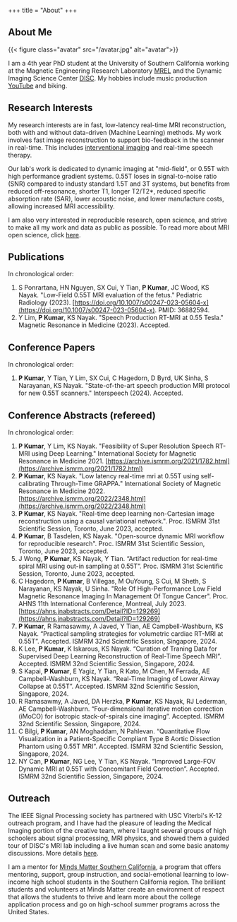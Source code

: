 +++
title = "About"
+++

## About Me

{{< figure class="avatar" src="/avatar.jpg" alt="avatar">}}

I am a 4th year PhD student at the University of Southern California working at the Magnetic Engineering Research Laboratory [MREL](https://mrel.usc.edu) and the Dynamic Imaging Science Center [DISC](https://disc.usc.edu).  My hobbies include music production [YouTube](https://www.youtube.com/channel/UCyzl_Z2Or32KIv2Sodcgj4Q) and biking.

## Research Interests

My research interests are in fast, low-latency real-time MRI reconstruction, both with and without data-driven (Machine Learning) methods. My work involves fast image reconstruction to support bio-feedback in the scanner in real-time. This includes [interventional imaging](https://www.nih.gov/news-events/news-releases/nih-researchers-develop-mri-lower-magnetic-field-cardiac-lung-imaging) and real-time speech therapy. 

Our lab's work is dedicated to dynamic imaging at "mid-field", or 0.55T with high performance gradient systems. 0.55T loses in signal-to-noise ratio (SNR) compared to industy standard 1.5T and 3T systems, but benefits from reduced off-resonance, shorter T1,  longer T2/T2*, reduced specific absorption rate (SAR), lower acoustic noise, and lower manufacture costs, allowing increased MRI accessibility.

 I am also very interested in reproducible research, open science, and strive to make all my work and data as public as possible. To read more about MRI open science, click [here](https://mritogether.esmrmb.org).


## Publications
In chronological order:
1. S Ponrartana, HN Nguyen, SX Cui, Y Tian, **P Kumar**, JC Wood, KS Nayak. "Low-Field 0.55T MRI evaluation of the fetus." Pediatric Radiology (2023). [https://doi.org/10.1007/s00247-023-05604-x](https://doi.org/10.1007/s00247-023-05604-x). PMID: 36882594.
2. Y Lim, **P Kumar**, KS Nayak. "Speech Production RT-MRI at 0.55 Tesla." Magnetic Resonance in Medicine (2023). Accepted.

## Conference Papers
In chronological order:
1. **P Kumar**, Y Tian, Y Lim, SX Cui, C Hagedorn, D Byrd, UK Sinha, S Narayanan, KS Nayak. "State-of-the-art speech production MRI protocol for new 0.55T scanners." Interspeech (2024). Accepted.

## Conference Abstracts (refereed)
In chronological order:
1. **P Kumar**, Y Lim, KS Nayak. "Feasibility of Super Resolution Speech RT-MRI using Deep Learning." International Society for Magnetic Resonance in Medicine 2021. [https://archive.ismrm.org/2021/1782.html](https://archive.ismrm.org/2021/1782.html)
2. **P Kumar**, KS Nayak. "Low latency real-time mri at 0.55T using self-calibrating Through-Time GRAPPA." International Society of Magnetic Resonance in Medicine 2022. [https://archive.ismrm.org/2022/2348.html](https://archive.ismrm.org/2022/2348.html)
3. **P Kumar**,  KS Nayak. "Real-time deep learning non-Cartesian image reconstruction using a causal variational network.". Proc. ISMRM 31st Scientific Session, Toronto, June 2023, accepted.
4. **P Kumar**, B Tasdelen, KS Nayak. "Open-source dynamic MRI workflow for reproducible research". Proc. ISMRM 31st Scientific Session, Toronto, June 2023, accepted.
5. J Wong, **P Kumar**, KS Nayak, Y Tian. “Artifact reduction for real-time spiral MRI using out-in sampling at 0.55T”. Proc. ISMRM 31st Scientific Session, Toronto, June 2023, accepted.
6. 	C Hagedorn, **P Kumar**, B Villegas, M OuYoung, S Cui, M Sheth, S Narayanan, KS Nayak, U Sinha. "Role Of High-Performance Low Field Magnetic Resonance Imaging In Management Of Tongue Cancer". Proc. AHNS 11th International Conference, Montreal, July 2023. [https://ahns.jnabstracts.com/Detail?ID=129269](https://ahns.jnabstracts.com/Detail?ID=129269)
7.	**P Kumar**, R Ramasawmy, A Javed, Y Tian, AE Campbell-Washburn, KS Nayak. “Practical sampling strategies for volumetric cardiac RT-MRI at 0.55T”. Accepted. ISMRM 32nd Scientific Session, Singapore, 2024. 
8.	K Lee, **P Kumar**, K Iskarous, KS Nayak. “Curation of Traning Data for Supervised Deep Learning Reconstruction of Real-Time Speech MRI”. Accepted. ISMRM 32nd Scientific Session, Singapore, 2024.
9.	S Kapai, **P Kumar**, E Yagiz, Y Tian, R Kato, M Chen, M Ferrada, AE Campbell-Washburn, KS Nayak. “Real-Time Imaging of Lower Airway Collapse at 0.55T”. Accepted. ISMRM 32nd Scientific Session, Singapore, 2024.
10.	R Ramasawmy, A Javed, DA Herzka, **P Kumar**, KS Nayak, RJ Lederman, AE Campbell-Washburn. “Four-dimensional iterative motion correction (iMoCO) for isotropic stack-of-spirals cine imaging”. Accepted. ISMRM 32nd Scientific Session, Singapore, 2024.
11.	C Bilgi, **P Kumar**, AN Moghaddam, N Pahlevan. “Quantitative Flow Visualization in a Patient-Specific Compliant Type B Aortic Dissection Phantom using 0.55T MRI”. Accepted. ISMRM 32nd Scientific Session, Singapore, 2024.
12.	NY Can, **P Kumar**, NG Lee, Y Tian, KS Nayak. “Improved Large-FOV Dynamic MRI at 0.55T with Concomitant Field Correction”. Accepted. ISMRM 32nd Scientific Session, Singapore, 2024.

## Outreach

The IEEE Signal Processing society has partnered with USC Viterbi's K-12 outreach program, and I have had the pleasure of leading the Medical Imaging portion of the creative team, where I taught several groups of high schoolers about signal processing, MRI physics, and showed them a guided tour of DISC's MRI lab including a live human scan and some basic anatomy discussions. More details [here](https://minghsiehece.usc.edu/ieee-signal-processing-society-usc-stem-k-12-education-outreach-initiative/).

I am a mentor for [Minds Matter Southern California](https://mindsmattersocal.org), a program that offers mentoring, support, group instruction, and social-emotional learning to low-income high school students in the Southern California region. The brilliant students and volunteers at Minds Matter create an environment of respect that allows the students to thrive and learn more about the college application process and go on high-school summer programs across the United States.
